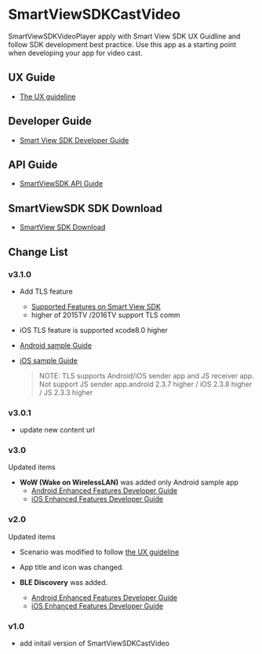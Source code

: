 # SmartViewSDKCastVideo
SmartViewSDKVideoPlayer apply with Smart View SDK UX Guidline and follow SDK development best practice. Use this app as a starting point when developing your app for video cast.

## UX Guide
  - [The UX guideline](http://developer.samsung.com/tv/design/smart-view-sdk)

## Developer Guide
  - [Smart View SDK Developer Guide](http://developer.samsung.com/tv/develop/extension-libraries/smart-view-sdk/introduction)

## API Guide
  - [SmartViewSDK API Guide](https://smartviewsdk.github.io/API-GUIDE/)

## SmartViewSDK SDK Download
  - [SmartView SDK Download](http://developer.samsung.com/tv/develop/tools/extension-libraries/smartview-sdk-download)

## Change List

### v3.1.0
  - Add TLS feature
  	- [Supported Features on Smart View SDK](http://developer.samsung.com/tv/develop/extension-libraries/smart-view-sdk/getting-started)
  	- higher of 2015TV /2016TV support TLS comm 
  - iOS TLS feature is supported xcode8.0 higher
  - [Android sample Guide](http://developer.samsung.com/tv/develop/extension-libraries/smart-view-sdk/sender-apps/android-sender-app/enhanced-features)
  - [iOS sample Guide](http://developer.samsung.com/tv/develop/extension-libraries/smart-view-sdk/sender-apps/ios-sender-app/enhanced-features)
 
    > NOTE: TLS supports Android/iOS sender app and JS receiver app. Not support JS sender app.android 2.3.7 higher / iOS 2.3.8 higher / JS 2.3.3 higher

### v3.0.1
  - update new content url

### v3.0
Updated items

  - **WoW (Wake on WirelessLAN)** was added only Android sample app 
    - [Android Enhanced Features Developer Guide ](http://developer.samsung.com/tv/develop/extension-libraries/smart-view-sdk/sender-apps/android-sender-app/enhanced-features)
    - [iOS Enhanced Features Developer Guide ](http://developer.samsung.com/tv/develop/extension-libraries/smart-view-sdk/sender-apps/ios-sender-app/enhanced-features)

  
### v2.0
Updated items

  - Scenario was modified to follow [the UX guideline](http://developer.samsung.com/tv/design/smart-view-sdk.html)

  - App title and icon was changed.

  - **BLE Discovery** was added.
    - [Android Enhanced Features Developer Guide ](http://developer.samsung.com/tv/develop/extension-libraries/smart-view-sdk/sender-apps/android-sender-app/enhanced-features)
    - [iOS Enhanced Features Developer Guide ](http://developer.samsung.com/tv/develop/extension-libraries/smart-view-sdk/sender-apps/ios-sender-app/enhanced-features)


### v1.0
  - add initail version of SmartViewSDKCastVideo

